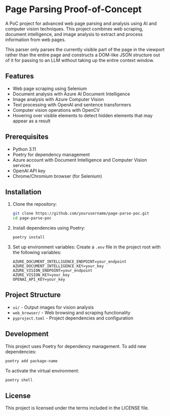 # Page Parsing Proof-of-Concept

A PoC project for advanced web page parsing and analysis using AI and computer vision techniques. This project combines web scraping, document intelligence, and image analysis to extract and process information from web pages.

This parser only parses the currently visible part of the page in the viewport rather than the entire page and constructs a DOM-like JSON structure out of it for passing to an LLM without taking up the entire context window.

## Features

- Web page scraping using Selenium
- Document analysis with Azure AI Document Intelligence
- Image analysis with Azure Computer Vision
- Text processing with OpenAI and sentence transformers
- Computer vision operations with OpenCV
- Hovering over visible elements to detect hidden elements that may appear as a result

## Prerequisites

- Python 3.11
- Poetry for dependency management
- Azure account with Document Intelligence and Computer Vision services
- OpenAI API key
- Chrome/Chromium browser (for Selenium)

## Installation

1. Clone the repository:

    ```bash
    git clone https://github.com/yourusername/page-parse-poc.git
    cd page-parse-poc
    ```

2. Install dependencies using Poetry:

    ```bash
    poetry install
    ```

3. Set up environment variables:
    Create a `.env` file in the project root with the following variables:

    ```
    AZURE_DOCUMENT_INTELLIGENCE_ENDPOINT=your_endpoint
    AZURE_DOCUMENT_INTELLIGENCE_KEY=your_key
    AZURE_VISION_ENDPOINT=your_endpoint
    AZURE_VISION_KEY=your_key
    OPENAI_API_KEY=your_key
    ```

## Project Structure

- `ui/` - Output images for vision analysis
- `web_browser/` - Web browsing and scraping functionality
- `pyproject.toml` - Project dependencies and configuration

## Development

This project uses Poetry for dependency management. To add new dependencies:

```bash
poetry add package-name
```

To activate the virtual environment:

```bash
poetry shell
```

## License

This project is licensed under the terms included in the LICENSE file.
